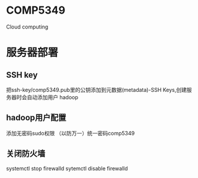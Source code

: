 # COMP5349
Cloud computing

# 服务器部署

## SSH key
把ssh-key/comp5349.pub里的公钥添加到元数据(metadata)-SSH Keys,创建服务器时会自动添加用户 hadoop

## hadoop用户配置
添加无密码sudo权限
（以防万一）统一密码comp5349

## 关闭防火墙
  systemctl stop firewalld
  sytemctl disable firewalld

